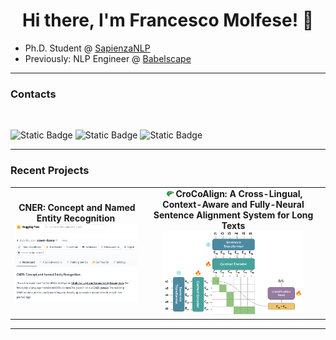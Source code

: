 <div align="center">
   <h1>Hi there, I'm Francesco Molfese! 👋 </h1>   
</div>


- Ph.D. Student @ [SapienzaNLP](http://sapienzanlp.uniroma1.it)
- Previously: NLP Engineer @ [Babelscape](https://babelscape.com)

<hr>

### Contacts

<br>

![Static Badge](https://img.shields.io/badge/francesco-molfese?style=flat&logo=linkedin&logoColor=white&color=blue&link=https%3A%2F%2Fwww.linkedin.com%2Fin%2Ffrancesco-molfese-2b3567222%2F)
![Static Badge](https://img.shields.io/badge/francesco-molfese?style=flat&logo=x&logoColor=white&color=black&link=https%3A%2F%2Fx.com%2Fframolfese)
![Static Badge](https://img.shields.io/badge/francesco-molfese?style=flat&logo=google-scholar&logoColor=white&color=%2300BFFF&link=https%3A%2F%2Fwww.linkedin.com%2Fin%2Ffrancesco-molfese-2b3567222%2F)

<be>

<hr>

### Recent Projects

<table width="100%">
<tc>

<td align="center">
<strong>&nbsp;CNER: Concept and Named Entity Recognition</strong>
<br />
<a href="https://github.com/Babelscape/cner"><img height="120%" width="120%" alt="cner" src="assets/cner.png"> 
</a>
</td>

<td align="center">
<strong>&nbsp;<img height="4%" width="4%" alt="cner" src="assets/crocodile.png"> CroCoAlign: A Cross-Lingual, Context-Aware and Fully-Neural Sentence Alignment System for Long Texts</strong>
<br />
<a href="https://github.com/Babelscape/CroCoAlign"><img height="80%" width="80%" alt="crocoalign" src="assets/crocoalign.png"> 
</a>
</td>

</table>

<be>

<hr>

